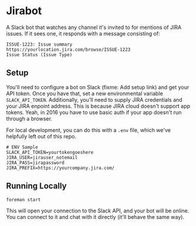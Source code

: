 # Jirabot
A Slack bot that watches any channel it's invited to for mentions of JIRA issues. If it sees one, it responds with a message consisting of:

	ISSUE-1223: Issue summary
	https://yourlocation.jira.com/browse/ISSUE-1223
	Issue Status (Issue Type)

## Setup
You'll need to configure a bot on Slack (fixme: Add setup link) and get your API token. Once you have that, set a new environmental variable `SLACK_API_TOKEN`. Additionally, you'll need to supply JIRA credentials and your JIRA enpoint address. This is because JIRA cloud doesn't support app tokens. Yeah, in 2016 you have to use basic auth if your app doesn't run through a browser.

For local development, you can do this with a `.env` file, which we've helpfully left out of this repo.

    # ENV Sample
    SLACK_API_TOKEN=yourtokengoeshere
    JIRA_USER=jirauser_notemail
    JIRA_PASS=jirapassword
    JIRA_PREFIX=https://yourcompany.jira.com/

## Running Locally

    foreman start

This will open your connection to the Slack API, and your bot will be online. You can connect to it and chat with it directly (it'll behave the same way).
